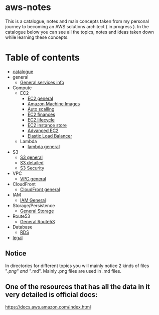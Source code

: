 # aws-notes
This is a catalogue, notes and main concepts taken from my personal journey to becoming an AWS solutions architect ( in progress ).
In the catalogue below you can see all the topics, notes and ideas taken down while learning these concepts.

# Table of contents
- [catalogue](https://github.com/nikasakandelidze/aws-notes/blob/main/catalogue.md)
- general
	- [General services info](https://github.com/nikasakandelidze/aws-notes/blob/main/general/generalServices.md)
- Compute
	- EC2
		- [EC2 general](https://github.com/nikasakandelidze/aws-notes/tree/main/ec2/ec2.md)
		- [Amazon Machine Images](https://github.com/nikasakandelidze/aws-journey/blob/main/ec2/ami.md)
		- [Auto scalling](https://github.com/nikasakandelidze/aws-journey/blob/main/ec2/auto-scaling.md)
		- [EC2 finances](https://github.com/nikasakandelidze/aws-journey/blob/main/ec2/ec2-finanfce.md)
		- [EC2 lifecycle](https://github.com/nikasakandelidze/aws-journey/blob/main/ec2/ec2-lifecycle.md)
		- [EC2 instance store](https://github.com/nikasakandelidze/aws-journey/blob/main/ec2/ec2-instance-store.md)
		- [Advanced EC2](https://github.com/nikasakandelidze/aws-notes/blob/main/ec2/advanced-ec2.md)
		- [Elastic Load Balancer](https://github.com/nikasakandelidze/aws-journey/blob/main/ec2/elastic-load-balancer.md)
	- Lambda
		- [lambda general](https://github.com/nikasakandelidze/aws-journey/blob/main/lambda/aws-lambda.md)	
- S3
	- [S3 general](https://github.com/nikasakandelidze/aws-notes/blob/main/storage/aws-storage.md)
	- [S3 detailed](https://github.com/nikasakandelidze/aws-journey/blob/main/s3/s3-docs.md)
	- [S3 Security](https://github.com/nikasakandelidze/aws-journey/blob/main/s3/s3-security.md)
- VPC
	- [VPC general](https://github.com/nikasakandelidze/aws-notes/blob/main/vpc/vpc.md)
- CloudFront
	- [CloudFront general](https://github.com/nikasakandelidze/aws-notes/blob/main/cloudFront/cloudfront.md)
- IAM
	- [IAM General](https://github.com/nikasakandelidze/aws-notes/blob/main/IAM/iam.md)
- Storage/Persistence
	- [General Storage](https://github.com/nikasakandelidze/aws-notes/blob/main/storage/storage.md)
- Route53
	- [General Route53](https://github.com/nikasakandelidze/aws-journey/blob/main/route53/route53.md)
- Database
	- [RDS](https://github.com/nikasakandelidze/aws-journey/blob/main/database/RDS.md)
- [legal](https://github.com/nikasakandelidze/aws-notes/blob/main/legal/legal.md)

## Notice
In directories for different topics you will mainly notice 2 kinds of files "*.png" and "*.md". Mainly .png files are used in .md files.

## One of the resources that has all the data in it very detailed is official docs:
https://docs.aws.amazon.com/index.html
